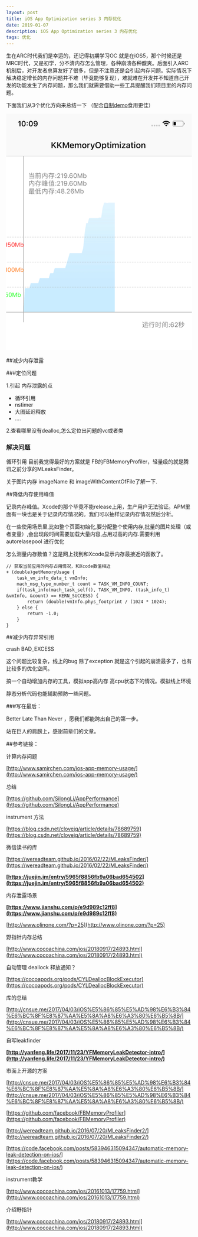 ```yaml
---
layout: post  
title: iOS App Optimization series 3 内存优化
date: 2019-01-07 
description: iOS App Optimization series 3 内存优化
tags: 优化
---
```


生在ARC时代我们是幸运的，还记得初期学习OC 就是在iOS5，那个时候还是MRC时代，又是初学，分不清内存怎么管理，各种崩溃各种酸爽。后面引入ARC机制后，对开发者总算友好了很多，但是不注意还是会引起内存问题。实际情况下解决稳定增长的内存问题并不难（毕竟能够复现），难就难在开发并不知道自己开发的功能发生了内存问题，那么我们就需要借助一些工具提醒我们项目里的内存问题。

下面我们从3个优化方向来总结一下 （配合[自制demo](https://github.com/kekeYezi/KKMemoryOptimization)食用更佳）

![memory](/assets/images/2019-01/memory.png)

##减少内存泄露

###定位问题

1.引起 内存泄露的点

* 循环引用
* nstimer
* 大图延迟释放
* ....

2.查看哪里没有dealloc,怎么定位出问题的vc或者类



### 解决问题

循环引用 目前我觉得最好的方案就是 FB的FBMemoryProfiler，轻量级的就是腾讯之前分享的MLeaksFinder。

关于图片内存 imageName 和 imageWithContentOfFile了解一下.



##降低内存使用峰值

记录内存峰值。Xcode的那个毕竟不能release上用，生产用户无法验证。APM里面有一块也是关于记录内存情况的。我们可以抽样记录内存情况然后分析。

在一些使用场景里,比如整个页面初始化,要分配整个使用内存,批量的图片处理（或者变量）,会出现段时间需要加载大量内容,占用过高的内存.需要利用autorelasepool 进行优化

怎么测量内存数值？这是网上找到和Xcode显示内存最接近的函数了。

```
// 获取当前应用的内存占用情况，和Xcode数值相近
+ (double)getMemoryUsage {
    task_vm_info_data_t vmInfo;
    mach_msg_type_number_t count = TASK_VM_INFO_COUNT;
    if(task_info(mach_task_self(), TASK_VM_INFO, (task_info_t) &vmInfo, &count) == KERN_SUCCESS) {
        return (double)vmInfo.phys_footprint / (1024 * 1024);
    } else {
        return -1.0;
    }
}
```



##减少内存异常引用

crash  BAD_EXCESS

这个问题比较复杂，线上的bug 除了exception 就是这个引起的崩溃最多了，也有比较多的优化空间。

搞一个自动增加内存的工具，模拟app高内存 高cpu状态下的情况。模拟线上环境

静态分析代码也能辅助预防一些问题。



###写在最后：

Better Late Than Never ，愿我们都能跨出自己的第一步。

站在巨人的肩膀上，感谢前辈们的文章。



##参考链接：

计算内存问题

[http://www.samirchen.com/ios-app-memory-usage/](http://www.samirchen.com/ios-app-memory-usage/)

总结

[https://github.com/SilongLi/AppPerformance](https://github.com/SilongLi/AppPerformance) 

instrument 方法

[https://blog.csdn.net/clovejq/article/details/78689759](https://blog.csdn.net/clovejq/article/details/78689759)

微信读书的库

[https://wereadteam.github.io/2016/02/22/MLeaksFinder/](https://wereadteam.github.io/2016/02/22/MLeaksFinder/)

**[https://juejin.im/entry/5965f8856fb9a06bad654502](https://juejin.im/entry/5965f8856fb9a06bad654502)**

内存泄露场景

**[https://www.jianshu.com/p/e9d989c12ff8](https://www.jianshu.com/p/e9d989c12ff8)**

[http://www.olinone.com/?p=25](http://www.olinone.com/?p=25)

野指针内存总结

[http://www.cocoachina.com/ios/20180917/24893.html](http://www.cocoachina.com/ios/20180917/24893.html)

自动管理 deallock 释放通知？

[https://cocoapods.org/pods/CYLDeallocBlockExecutor](https://cocoapods.org/pods/CYLDeallocBlockExecutor)

库的总结

[http://cnsue.me/2017/04/03/iOS%E5%86%85%E5%AD%98%E6%B3%84%E6%BC%8F%E8%87%AA%E5%8A%A8%E6%A3%80%E6%B5%8B/](http://cnsue.me/2017/04/03/iOS%E5%86%85%E5%AD%98%E6%B3%84%E6%BC%8F%E8%87%AA%E5%8A%A8%E6%A3%80%E6%B5%8B/)

自写leakfinder

**[http://yanfeng.life/2017/11/23/YFMemoryLeakDetector-intro/](http://yanfeng.life/2017/11/23/YFMemoryLeakDetector-intro/)**

市面上开源的方案

[http://cnsue.me/2017/04/03/iOS%E5%86%85%E5%AD%98%E6%B3%84%E6%BC%8F%E8%87%AA%E5%8A%A8%E6%A3%80%E6%B5%8B/](http://cnsue.me/2017/04/03/iOS%E5%86%85%E5%AD%98%E6%B3%84%E6%BC%8F%E8%87%AA%E5%8A%A8%E6%A3%80%E6%B5%8B/)

[https://github.com/facebook/FBMemoryProfiler](https://github.com/facebook/FBMemoryProfiler)

[http://wereadteam.github.io/2016/07/20/MLeaksFinder2/](http://wereadteam.github.io/2016/07/20/MLeaksFinder2/)

[https://code.facebook.com/posts/583946315094347/automatic-memory-leak-detection-on-ios/](https://code.facebook.com/posts/583946315094347/automatic-memory-leak-detection-on-ios/)

instrument教学

[http://www.cocoachina.com/ios/20161013/17759.html](http://www.cocoachina.com/ios/20161013/17759.html)

介绍野指针

[http://www.cocoachina.com/ios/20180917/24893.html](http://www.cocoachina.com/ios/20180917/24893.html)